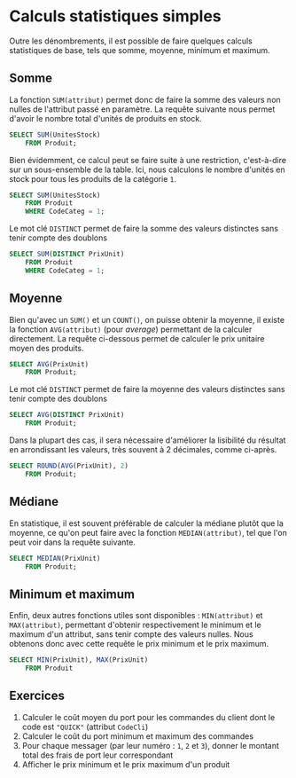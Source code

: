 # Calculs statistiques simples

Outre les dénombrements, il est possible de faire quelques calculs statistiques de base, tels que somme, moyenne, minimum et maximum. 


## Somme

La fonction `SUM(attribut)` permet donc de faire la somme des valeurs non nulles de l'attribut passé en paramètre. La requête suivante nous permet d'avoir le nombre total d'unités de produits en stock.

```sql
SELECT SUM(UnitesStock)
	FROM Produit;
```

Bien évidemment, ce calcul peut se faire suite à une restriction, c'est-à-dire sur un sous-ensemble de la table. Ici, nous calculons le nombre d'unités en stock pour tous les produits de la catégorie `1`.

```sql
SELECT SUM(UnitesStock)
	FROM Produit
	WHERE CodeCateg = 1;
```

Le mot clé `DISTINCT` permet de faire la somme des valeurs distinctes sans tenir compte des doublons

```sql
SELECT SUM(DISTINCT PrixUnit)
	FROM Produit
	WHERE CodeCateg = 1;
```


## Moyenne

Bien qu'avec un `SUM()` et un `COUNT()`, on puisse obtenir la moyenne, il existe la fonction `AVG(attribut)` (pour *average*) permettant de la calculer directement. La requête ci-dessous permet de calculer le prix unitaire moyen des produits.

```sql
SELECT AVG(PrixUnit)
	FROM Produit;
```

Le mot clé `DISTINCT` permet de faire la moyenne des valeurs distinctes sans tenir compte des doublons

```sql
SELECT AVG(DISTINCT PrixUnit)
	FROM Produit;
```

Dans la plupart des cas, il sera nécessaire d'améliorer la lisibilité du résultat en arrondissant les valeurs, très souvent à 2 décimales, comme ci-après.

```sql
SELECT ROUND(AVG(PrixUnit), 2)
	FROM Produit;
```


## Médiane

En statistique, il est souvent préférable de calculer la médiane plutôt que la moyenne, ce qu'on peut faire avec la fonction `MEDIAN(attribut)`, tel que l'on peut voir dans la requête suivante.

```sql
SELECT MEDIAN(PrixUnit)
	FROM Produit;
```

## Minimum et maximum

Enfin, deux autres fonctions utiles sont disponibles : `MIN(attribut)` et `MAX(attribut)`, permettant d'obtenir respectivement le minimum et le maximum d'un attribut, sans tenir compte des valeurs nulles. Nous obtenons donc avec cette requête le prix minimum et le prix maximum.

```sql
SELECT MIN(PrixUnit), MAX(PrixUnit)
	FROM Produit
```


## Exercices

1. Calculer le coût moyen du port pour les commandes du client dont le code est `"QUICK"` (attribut `CodeCli`) 
1. Calculer le coût du port minimum et maximum des commandes
1. Pour chaque messager (par leur numéro : `1`, `2` et `3`), donner le montant total des frais de port leur correspondant
1. Afficher le prix minimum et le prix maximum d'un produit
